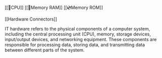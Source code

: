 [[🔳CPU]]
[[👻Memory RAM]]
[[💿Memory ROM]]

[[Hardware Connectors]]

IT hardware refers to the physical components of a computer system, including the central processing unit (CPU), memory, storage devices, input/output devices, and networking equipment. These components are responsible for processing data, storing data, and transmitting data between different parts of the system.
